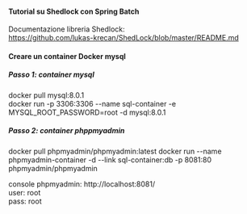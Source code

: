 #### Tutorial su Shedlock con Spring Batch

Documentazione libreria Shedlock:\
https://github.com/lukas-krecan/ShedLock/blob/master/README.md

#### Creare un container Docker mysql

##### Passo 1: container mysql
docker pull mysql:8.0.1 \
docker run -p 3306:3306 --name sql-container -e MYSQL_ROOT_PASSWORD=root -d mysql:8.0.1
##### Passo 2: container phppmyadmin

docker pull phpmyadmin/phpmyadmin:latest
docker run --name phpmyadmin-container -d --link sql-container:db -p 8081:80 phpmyadmin/phpmyadmin

console phpmyadmin: http://localhost:8081/ \
user: root \
pass: root